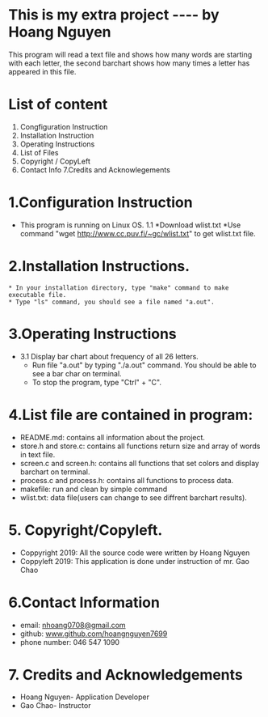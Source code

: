 # This is my extra project  ---- by Hoang Nguyen

This program will read a text file and shows how many words are starting with each letter, the second barchart shows how many times a letter has 
appeared in this file.


# List of content
   1. Congfiguration Instruction
   2. Installation Instruction
   3. Operating Instructions
   4. List of Files
   5. Copyright / CopyLeft
   6. Contact Info
   7.Credits and Acknowlegements
# 1.Configuration Instruction
* This program is running on Linux OS.
1.1 *Download wlist.txt
	*Use command "wget http://www.cc.puv.fi/~gc/wlist.txt" to get wlist.txt file.
# 2.Installation Instructions.
  	* In your installation directory, type "make" command to make executable file.
	* Type "ls" command, you should see a file named "a.out".
# 3.Operating Instructions
  * 3.1 Display bar chart about frequency of all 26 letters.
	* Run file "a.out" by typing "./a.out" command. You should be able to see a bar char on terminal. 
	* To stop the program, type "Ctrl" + "C".
# 4.List file are contained in program:
* README.md: contains all information about the project.
* store.h and store.c: contains all functions return size and array of words in text file.
* screen.c and screen.h: contains all functions that set colors and display barchart on terminal. 
* process.c and process.h: contains all functions to process data.
* makefile: run and clean by simple command
* wlist.txt: data file(users can change to see diffrent barchart results).
# 5. Copyright/Copyleft.
  * Coppyright 2019: All the source code were written by Hoang Nguyen
  * Coppyleft 2019: This application is done under instruction of mr. Gao Chao
# 6.Contact Information
  * email: nhoang0708@gmail.com
  * github: www.github.com/hoangnguyen7699 
  * phone number: 046 547 1090
# 7. Credits and Acknowledgements
  * Hoang Nguyen- Application Developer
  * Gao Chao- Instructor
